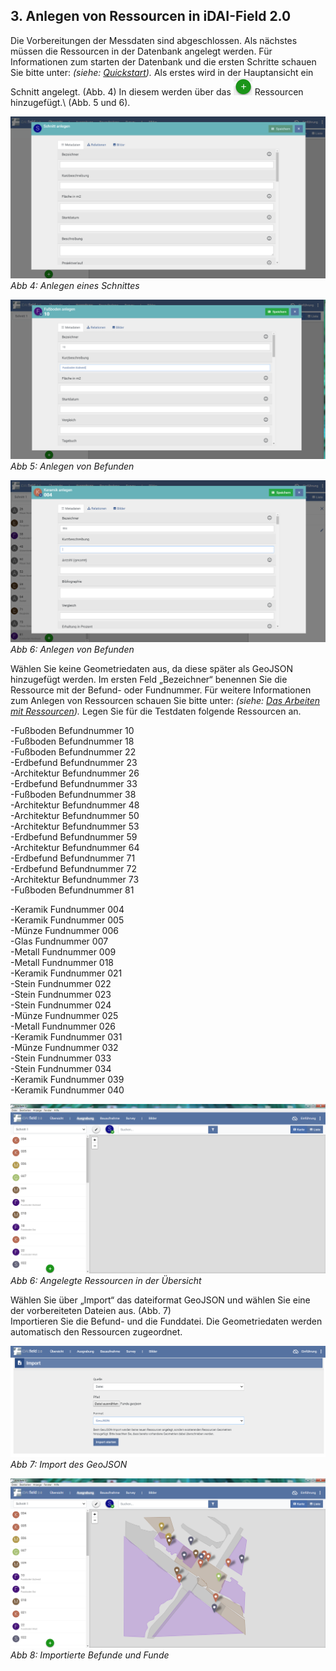 ﻿## 3. Anlegen von Ressourcen in iDAI-Field 2.0

Die Vorbereitungen der Messdaten sind abgeschlossen. Als nächstes müssen die Ressourcen in der Datenbank angelegt werden.
Für Informationen zum starten der Datenbank und die ersten Schritte schauen Sie bitte unter: *(siehe: [Quickstart](../../manual/01._quickstart)).*
Als erstes wird in der Hauptansicht ein Schnitt angelegt. (Abb. 4) In diesem werden über das ![Plusbutton](../buttons/Plusbutton.png) Ressourcen hinzugefügt.\ (Abb. 5 und 6).

![handbuch_working_in_idaifield_01](images/handbuch_working_in_idaifield_01.PNG)\
*Abb 4: Anlegen eines Schnittes*

![handbuch_working_in_idaifield_02](images/handbuch_working_in_idaifield_02.PNG)\
*Abb 5: Anlegen von Befunden*

![handbuch_working_in_idaifield_03](images/handbuch_working_in_idaifield_03.PNG)\
*Abb 6: Anlegen von Befunden*

Wählen Sie keine Geometriedaten aus, da diese später als GeoJSON hinzugefügt werden.
Im ersten Feld „Bezeichner“ benennen Sie die Ressource mit der Befund- oder Fundnummer.
Für weitere Informationen zum Anlegen von Ressourcen schauen Sie bitte unter: *(siehe: [Das Arbeiten mit Ressourcen](../../manual/04._client)).*
Legen Sie für die Testdaten folgende Ressourcen an.

-Fußboden Befundnummer 10\
-Fußboden Befundnummer 18\
-Fußboden Befundnummer 22\
-Erdbefund Befundnummer 23\
-Architektur Befundnummer 26\
-Erdbefund Befundnummer 33\
-Fußboden Befundnummer 38\
-Architektur Befundnummer 48\
-Architektur Befundnummer 50\
-Architektur Befundnummer 53\
-Erdbefund Befundnummer 59\
-Architektur Befundnummer 64\
-Erdbefund Befundnummer 71\
-Erdbefund Befundnummer 72\
-Architektur Befundnummer 73\
-Fußboden Befundnummer 81

-Keramik Fundnummer 004\
-Keramik Fundnummer 005\
-Münze Fundnummer 006\
-Glas Fundnummer 007\
-Metall Fundnummer 009\
-Metall Fundnummer 018\
-Keramik Fundnummer 021\
-Stein Fundnummer 022\
-Stein Fundnummer 023\
-Stein Fundnummer 024\
-Münze Fundnummer 025\
-Metall Fundnummer 026\
-Keramik Fundnummer 031\
-Münze Fundnummer 032\
-Stein Fundnummer 033\
-Stein Fundnummer 034\
-Keramik Fundnummer 039\
-Keramik Fundnummer 040

![handbuch_working_in_idaifield_04](images/handbuch_working_in_idaifield_04.PNG)\
*Abb 6: Angelegte Ressourcen in der Übersicht*

Wählen Sie über „Import“ das dateiformat GeoJSON und wählen Sie eine der vorbereiteten Dateien aus. (Abb. 7)\
Importieren Sie die Befund- und die Funddatei. Die Geometriedaten werden automatisch den Ressourcen zugeordnet.

![handbuch_working_in_idaifield_05](images/handbuch_working_in_idaifield_05.PNG)\
*Abb 7: Import des GeoJSON*

![handbuch_working_in_idaifield_06](images/handbuch_working_in_idaifield_06.PNG)\
*Abb 8: Importierte Befunde und Funde*